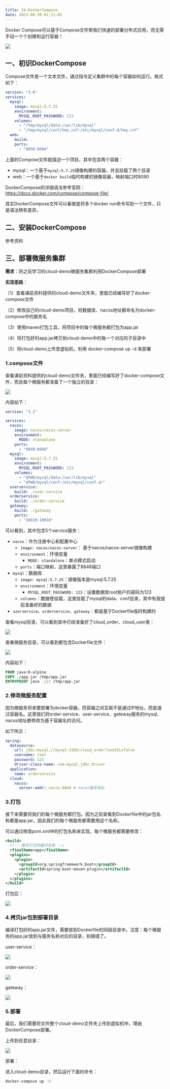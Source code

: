 ```yaml
---
title: 24-DockerCompose
date: 2023-08-20 01:11:02
---
```


Docker Compose可以基于Compose文件帮我们快速的部署分布式应用，而无需手动一个个创建和运行容器！

![](https://lhplanet-1316168555.cos.ap-beijing.myqcloud.com/obsidian/202308200145199.png)

## 一、初识DockerCompose

Compose文件是一个文本文件，通过指令定义集群中的每个容器如何运行。格式如下：

```yaml
version: "3.8"
services:
  mysql:
    image: mysql:5.7.25
    environment:
      MYSQL_ROOT_PASSWORD: 123 
    volumes:
      - "/tmp/mysql/data:/var/lib/mysql"
      - "/tmp/mysql/conf/hmy.cnf:/etc/mysql/conf.d/hmy.cnf"
  web:
    build: .
    ports:
      - "8090:8090"
```

上面的Compose文件就描述一个项目，其中包含两个容器：

- mysql：一个基于`mysql:5.7.25`镜像构建的容器，并且挂载了两个目录
- web：一个基于`docker build`临时构建的镜像容器，映射端口时8090

DockerCompose的详细语法参考官网：https://docs.docker.com/compose/compose-file/

其实DockerCompose文件可以看做是将多个docker run命令写到一个文件，只是语法稍有差异。

## 二、安装DockerCompose

参考资料

## 三、部署微服务集群

**需求**：将之前学习的cloud-demo微服务集群利用DockerCompose部署

**实现思路**：

（1）查看课前资料提供的cloud-demo文件夹，里面已经编写好了docker-compose文件

（2）修改自己的cloud-demo项目，将数据库、nacos地址都命名为docker-compose中的服务名

（3）使用maven打包工具，将项目中的每个微服务都打包为app.jar

（4）将打包好的app.jar拷贝到cloud-demo中的每一个对应的子目录中

（5）将cloud-demo上传至虚拟机，利用 docker-compose up -d 来部署

### 1.compose文件

查看课前资料提供的cloud-demo文件夹，里面已经编写好了docker-compose文件，而且每个微服务都准备了一个独立的目录：

![](https://lhplanet-1316168555.cos.ap-beijing.myqcloud.com/obsidian/202308200151894.png)

内容如下：

```yaml
version: "3.2"

services:
  nacos:
    image: nacos/nacos-server
    environment:
      MODE: standalone
    ports:
      - "8848:8848"
  mysql:
    image: mysql:5.7.25
    environment:
      MYSQL_ROOT_PASSWORD: 123
    volumes:
      - "$PWD/mysql/data:/var/lib/mysql"
      - "$PWD/mysql/conf:/etc/mysql/conf.d/"
  userservice:
    build: ./user-service
  orderservice:
    build: ./order-service
  gateway:
    build: ./gateway
    ports:
      - "10010:10010"
```

可以看到，其中包含5个service服务：

- `nacos`：作为注册中心和配置中心
    - `image: nacos/nacos-server`： 基于nacos/nacos-server镜像构建
    - `environment`：环境变量
        - `MODE: standalone`：单点模式启动
    - `ports`：端口映射，这里暴露了8848端口
- `mysql`：数据库
    - `image: mysql:5.7.25`：镜像版本是mysql:5.7.25
    - `environment`：环境变量
        - `MYSQL_ROOT_PASSWORD: 123`：设置数据库root账户的密码为123
    - `volumes`：数据卷挂载，这里挂载了mysql的data、conf目录，其中有我提前准备好的数据
- `userservice`、`orderservice`、`gateway`：都是基于Dockerfile临时构建的

查看mysql目录，可以看到其中已经准备好了cloud_order、cloud_user表：

![](https://lhplanet-1316168555.cos.ap-beijing.myqcloud.com/obsidian/202308200151180.png)

查看微服务目录，可以看到都包含Dockerfile文件：

![](https://lhplanet-1316168555.cos.ap-beijing.myqcloud.com/obsidian/202308200151319.png)

内容如下：

```dockerfile
FROM java:8-alpine
COPY ./app.jar /tmp/app.jar
ENTRYPOINT java -jar /tmp/app.jar
```

### 2.修改微服务配置

因为微服务将来要部署为docker容器，而容器之间互联不是通过IP地址，而是通过容器名。这里我们将order-service、user-service、gateway服务的mysql、nacos地址都修改为基于容器名的访问。

如下所示：

```yaml
spring:
  datasource:
    url: jdbc:mysql://mysql:3306/cloud_order?useSSL=false
    username: root
    password: 123
    driver-class-name: com.mysql.jdbc.Driver
  application:
    name: orderservice
  cloud:
    nacos:
      server-addr: nacos:8848 # nacos服务地址
```

### 3.打包

接下来需要将我们的每个微服务都打包。因为之前查看到Dockerfile中的jar包名称都是app.jar，因此我们的每个微服务都需要用这个名称。

可以通过修改pom.xml中的打包名称来实现，每个微服务都需要修改：

```xml
<build>
  <!-- 服务打包的最终名称 -->
  <finalName>app</finalName>
  <plugins>
    <plugin>
      <groupId>org.springframework.boot</groupId>
      <artifactId>spring-boot-maven-plugin</artifactId>
    </plugin>
  </plugins>
</build>
```

打包后：

![](https://lhplanet-1316168555.cos.ap-beijing.myqcloud.com/obsidian/202308200151328.png)

### 4.拷贝jar包到部署目录

编译打包好的app.jar文件，需要放到Dockerfile的同级目录中。注意：每个微服务的app.jar放到与服务名称对应的目录，别搞错了。

user-service：

![](https://lhplanet-1316168555.cos.ap-beijing.myqcloud.com/obsidian/202308200151402.png)

order-service：

![](https://lhplanet-1316168555.cos.ap-beijing.myqcloud.com/obsidian/202308200152376.png)

gateway：

![](https://lhplanet-1316168555.cos.ap-beijing.myqcloud.com/obsidian/202308200152596.png)

### 5.部署

最后，我们需要将文件整个cloud-demo文件夹上传到虚拟机中，理由DockerCompose部署。

上传到任意目录：

![](https://lhplanet-1316168555.cos.ap-beijing.myqcloud.com/obsidian/202308200152010.png)

部署：

进入cloud-demo目录，然后运行下面的命令：

```sh
docker-compose up -d
```
